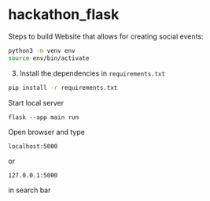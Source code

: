 # hackathon_flask

Steps to build Website that allows for creating social events:

```bash
python3 -m venv env
source env/bin/activate
```

3. Install the dependencies in `requirements.txt`

```bash
pip install -r requirements.txt
```

Start local server
```
flask --app main run
```
Open browser and type
```
localhost:5000
```
or
```
127.0.0.1:5000
```
in search bar
